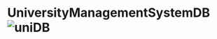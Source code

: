 # UniversityManagementSystemDB![uniDB](https://user-images.githubusercontent.com/37903508/199564460-6c5a1702-a204-433d-96e7-3a21d1727607.png)
